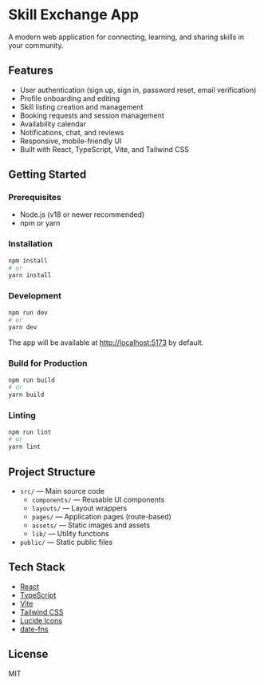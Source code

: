 # Skill Exchange App

A modern web application for connecting, learning, and sharing skills in your community.

## Features
- User authentication (sign up, sign in, password reset, email verification)
- Profile onboarding and editing
- Skill listing creation and management
- Booking requests and session management
- Availability calendar
- Notifications, chat, and reviews
- Responsive, mobile-friendly UI
- Built with React, TypeScript, Vite, and Tailwind CSS

## Getting Started

### Prerequisites
- Node.js (v18 or newer recommended)
- npm or yarn

### Installation
```sh
npm install
# or
yarn install
```

### Development
```sh
npm run dev
# or
yarn dev
```

The app will be available at [http://localhost:5173](http://localhost:5173) by default.

### Build for Production
```sh
npm run build
# or
yarn build
```

### Linting
```sh
npm run lint
# or
yarn lint
```

## Project Structure
- `src/` — Main source code
  - `components/` — Reusable UI components
  - `layouts/` — Layout wrappers
  - `pages/` — Application pages (route-based)
  - `assets/` — Static images and assets
  - `lib/` — Utility functions
- `public/` — Static public files

## Tech Stack
- [React](https://react.dev/)
- [TypeScript](https://www.typescriptlang.org/)
- [Vite](https://vitejs.dev/)
- [Tailwind CSS](https://tailwindcss.com/)
- [Lucide Icons](https://lucide.dev/)
- [date-fns](https://date-fns.org/)

## License
MIT
